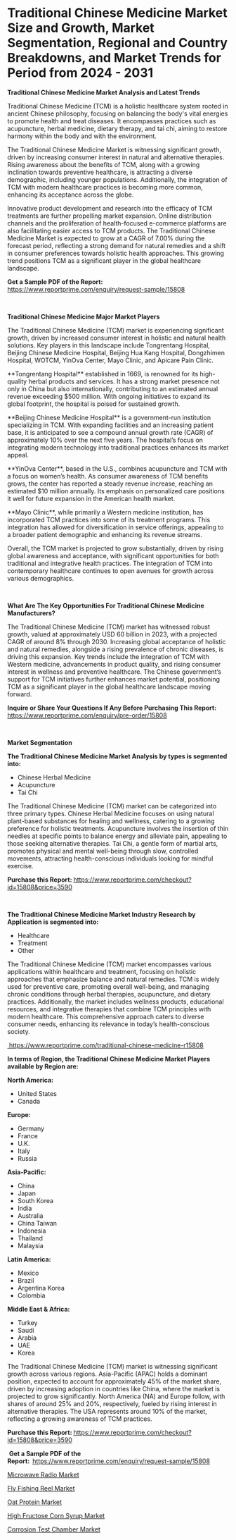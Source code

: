 <p><h1>Traditional Chinese Medicine Market Size and Growth, Market Segmentation, Regional and Country Breakdowns, and Market Trends for Period from 2024 -  2031</h1></p><p><strong>Traditional Chinese Medicine Market Analysis and Latest Trends</strong></p>
<p><p>Traditional Chinese Medicine (TCM) is a holistic healthcare system rooted in ancient Chinese philosophy, focusing on balancing the body's vital energies to promote health and treat diseases. It encompasses practices such as acupuncture, herbal medicine, dietary therapy, and tai chi, aiming to restore harmony within the body and with the environment.</p><p>The Traditional Chinese Medicine Market is witnessing significant growth, driven by increasing consumer interest in natural and alternative therapies. Rising awareness about the benefits of TCM, along with a growing inclination towards preventive healthcare, is attracting a diverse demographic, including younger populations. Additionally, the integration of TCM with modern healthcare practices is becoming more common, enhancing its acceptance across the globe.</p><p>Innovative product development and research into the efficacy of TCM treatments are further propelling market expansion. Online distribution channels and the proliferation of health-focused e-commerce platforms are also facilitating easier access to TCM products. The Traditional Chinese Medicine Market is expected to grow at a CAGR of 7.00% during the forecast period, reflecting a strong demand for natural remedies and a shift in consumer preferences towards holistic health approaches. This growing trend positions TCM as a significant player in the global healthcare landscape.</p></p>
<p><strong>Get a Sample PDF of the Report:&nbsp;</strong> <a href="https://www.reportprime.com/enquiry/request-sample/15808?utm_campaign=1529&utm_medium=2&utm_source=Github&utm_content=ia&utm_term=18102024&utm_id=traditional-chinese-medicine">https://www.reportprime.com/enquiry/request-sample/15808</a></p>
<p>&nbsp;</p>
<p><strong>Traditional Chinese Medicine Major Market Players</strong></p>
<p><p>The Traditional Chinese Medicine (TCM) market is experiencing significant growth, driven by increased consumer interest in holistic and natural health solutions. Key players in this landscape include Tongrentang Hospital, Beijing Chinese Medicine Hospital, Beijing Hua Kang Hospital, Dongzhimen Hospital, WOTCM, YinOva Center, Mayo Clinic, and Apicare Pain Clinic.</p><p>**Tongrentang Hospital** established in 1669, is renowned for its high-quality herbal products and services. It has a strong market presence not only in China but also internationally, contributing to an estimated annual revenue exceeding $500 million. With ongoing initiatives to expand its global footprint, the hospital is poised for sustained growth.</p><p>**Beijing Chinese Medicine Hospital** is a government-run institution specializing in TCM. With expanding facilities and an increasing patient base, it is anticipated to see a compound annual growth rate (CAGR) of approximately 10% over the next five years. The hospital’s focus on integrating modern technology into traditional practices enhances its market appeal.</p><p>**YinOva Center**, based in the U.S., combines acupuncture and TCM with a focus on women’s health. As consumer awareness of TCM benefits grows, the center has reported a steady revenue increase, reaching an estimated $10 million annually. Its emphasis on personalized care positions it well for future expansion in the American health market.</p><p>**Mayo Clinic**, while primarily a Western medicine institution, has incorporated TCM practices into some of its treatment programs. This integration has allowed for diversification in service offerings, appealing to a broader patient demographic and enhancing its revenue streams.</p><p>Overall, the TCM market is projected to grow substantially, driven by rising global awareness and acceptance, with significant opportunities for both traditional and integrative health practices. The integration of TCM into contemporary healthcare continues to open avenues for growth across various demographics.</p></p>
<p>&nbsp;</p>
<p><strong>What Are The Key Opportunities For Traditional Chinese Medicine Manufacturers?</strong></p>
<p><p>The Traditional Chinese Medicine (TCM) market has witnessed robust growth, valued at approximately USD 60 billion in 2023, with a projected CAGR of around 8% through 2030. Increasing global acceptance of holistic and natural remedies, alongside a rising prevalence of chronic diseases, is driving this expansion. Key trends include the integration of TCM with Western medicine, advancements in product quality, and rising consumer interest in wellness and preventive healthcare. The Chinese government’s support for TCM initiatives further enhances market potential, positioning TCM as a significant player in the global healthcare landscape moving forward.</p></p>
<p><strong>Inquire or Share Your Questions If Any Before Purchasing This Report:</strong> <a href="https://www.reportprime.com/enquiry/pre-order/15808?utm_campaign=1529&utm_medium=2&utm_source=Github&utm_content=ia&utm_term=18102024&utm_id=traditional-chinese-medicine">https://www.reportprime.com/enquiry/pre-order/15808</a></p>
<p>&nbsp;</p>
<p><strong>Market Segmentation</strong></p>
<p><strong>The Traditional Chinese Medicine Market Analysis by types is segmented into:</strong></p>
<p><ul><li>Chinese Herbal Medicine</li><li>Acupuncture</li><li>Tai Chi</li></ul></p>
<p><p>The Traditional Chinese Medicine (TCM) market can be categorized into three primary types. Chinese Herbal Medicine focuses on using natural plant-based substances for healing and wellness, catering to a growing preference for holistic treatments. Acupuncture involves the insertion of thin needles at specific points to balance energy and alleviate pain, appealing to those seeking alternative therapies. Tai Chi, a gentle form of martial arts, promotes physical and mental well-being through slow, controlled movements, attracting health-conscious individuals looking for mindful exercise.</p></p>
<p><strong>Purchase this Report:&nbsp;</strong><a href="https://www.reportprime.com/checkout?id=15808&price=3590&utm_campaign=1529&utm_medium=2&utm_source=Github&utm_content=ia&utm_term=18102024&utm_id=traditional-chinese-medicine">https://www.reportprime.com/checkout?id=15808&price=3590</a></p>
<p>&nbsp;</p>
<p><strong>The Traditional Chinese Medicine Market Industry Research by Application is segmented into:</strong></p>
<p><ul><li>Healthcare</li><li>Treatment</li><li>Other</li></ul></p>
<p><p>The Traditional Chinese Medicine (TCM) market encompasses various applications within healthcare and treatment, focusing on holistic approaches that emphasize balance and natural remedies. TCM is widely used for preventive care, promoting overall well-being, and managing chronic conditions through herbal therapies, acupuncture, and dietary practices. Additionally, the market includes wellness products, educational resources, and integrative therapies that combine TCM principles with modern healthcare. This comprehensive approach caters to diverse consumer needs, enhancing its relevance in today’s health-conscious society.</p></p>
<p><a href="https://www.reportprime.com/traditional-chinese-medicine-r15808?utm_campaign=1529&utm_medium=2&utm_source=Github&utm_content=ia&utm_term=18102024&utm_id=traditional-chinese-medicine">&nbsp;https://www.reportprime.com/traditional-chinese-medicine-r15808</a></p>
<p><strong>In terms of Region, the Traditional Chinese Medicine Market Players available by Region are:</strong></p>
<p>
    <p> <strong> North America: </strong>
        <ul>
            <li>United States</li>
            <li>Canada</li>
        </ul>
        </p> 
    <p> <strong> Europe: </strong>
        <ul>
            <li>Germany</li>
            <li>France</li>
            <li>U.K.</li>
            <li>Italy</li>
            <li>Russia</li>
        </ul>
        </p> 
    <p> <strong> Asia-Pacific: </strong>
        <ul>
            <li>China</li>
            <li>Japan</li>
            <li>South Korea</li>
            <li>India</li>
            <li>Australia</li>
            <li>China Taiwan</li>
            <li>Indonesia</li>
            <li>Thailand</li>
            <li>Malaysia</li>
        </ul>
        </p> 
    <p> <strong> Latin America: </strong>
        <ul>
            <li>Mexico</li>
            <li>Brazil</li>
            <li>Argentina Korea</li>
            <li>Colombia</li>
        </ul>
        </p> 
    <p> <strong> Middle East & Africa: </strong>
        <ul>
            <li>Turkey</li>
            <li>Saudi</li>
            <li>Arabia</li>
            <li>UAE</li>
            <li>Korea</li>
        </ul>
    </p>
    </p>
<p><p>The Traditional Chinese Medicine (TCM) market is witnessing significant growth across various regions. Asia-Pacific (APAC) holds a dominant position, expected to account for approximately 45% of the market share, driven by increasing adoption in countries like China, where the market is projected to grow significantly. North America (NA) and Europe follow, with shares of around 25% and 20%, respectively, fueled by rising interest in alternative therapies. The USA represents around 10% of the market, reflecting a growing awareness of TCM practices.</p></p>
<p><strong>Purchase this Report: </strong><a href="https://www.reportprime.com/checkout?id=15808&price=3590&utm_campaign=1529&utm_medium=2&utm_source=Github&utm_content=ia&utm_term=18102024&utm_id=traditional-chinese-medicine">https://www.reportprime.com/checkout?id=15808&price=3590</a></p>
<p>&nbsp;<strong>Get a Sample PDF of the Report:&nbsp;&nbsp;</strong><a href="https://www.reportprime.com/enquiry/request-sample/15808?utm_campaign=1529&utm_medium=2&utm_source=Github&utm_content=ia&utm_term=18102024&utm_id=traditional-chinese-medicine">https://www.reportprime.com/enquiry/request-sample/15808</a></p>
<p><strong></strong></p>
<p><p><a href="https://www.linkedin.com/pulse/microwave-radio-market-trends-insights-type-application-jhbge?utm_campaign=1529&utm_medium=2&utm_source=Github&utm_content=ia&utm_term=18102024&utm_id=traditional-chinese-medicine">Microwave Radio Market</a></p><p><a href="https://www.linkedin.com/pulse/global-fly-fishing-reel-market-focus-application-end-use-tmzle?utm_campaign=1529&utm_medium=2&utm_source=Github&utm_content=ia&utm_term=18102024&utm_id=traditional-chinese-medicine">Fly Fishing Reel Market</a></p><p><a href="https://www.linkedin.com/pulse/oat-protein-industry-forecast-market-shifts-strategic-imperatives-0hd1c?utm_campaign=1529&utm_medium=2&utm_source=Github&utm_content=ia&utm_term=18102024&utm_id=traditional-chinese-medicine">Oat Protein Market</a></p><p><a href="https://www.linkedin.com/pulse/regulatory-landscape-its-influence-global-high-fructose-88hxc?utm_campaign=1529&utm_medium=2&utm_source=Github&utm_content=ia&utm_term=18102024&utm_id=traditional-chinese-medicine">High Fructose Corn Syrup Market</a></p><p><a href="https://www.linkedin.com/pulse/strategic-roadmap-success-global-corrosion-test-chamber-market-tcyde?utm_campaign=1529&utm_medium=2&utm_source=Github&utm_content=ia&utm_term=18102024&utm_id=traditional-chinese-medicine">Corrosion Test Chamber Market</a></p></p>